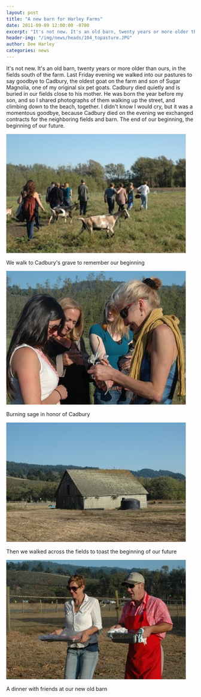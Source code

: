 ```yaml
---
layout: post
title: "A new barn for Harley Farms"
date: 2011-09-09 12:00:00 -0700
excerpt: "It's not new. It's an old barn, twenty years or more older than ours, in the fields south ..."
header-img: "/img/news/heads/104_topasture.JPG"
author: Dee Harley
categories: news
---
```

It's not new. It's an old barn, twenty years or more older than ours,
in the fields south of the farm. Last Friday evening we walked into
our pastures to say goodbye to Cadbury, the oldest goat on the farm
and son of Sugar Magnolia, one of my original six pet goats. Cadbury
died quietly and is buried in our fields close to his mother. He was
born the year before my son, and so I shared photographs of them
walking up the street, and climbing down to the beach, together. I
didn't know I would cry, but it was a momentous goodbye, because
Cadbury died on the evening we exchanged contracts for the neighboring
fields and barn. The end of our beginning, the beginning of our
future.

![image](/img/news/104_topasture.JPG)

We walk to Cadbury's grave to remember our beginning

![image](/img/news/104_sage.JPG)

Burning sage in honor of Cadbury

![image](/img/news/104_newbarn.JPG)

Then we walked across the fields to toast the beginning of our future

![image](/img/news/104_burgers.JPG)

A dinner with friends at our new old barn

